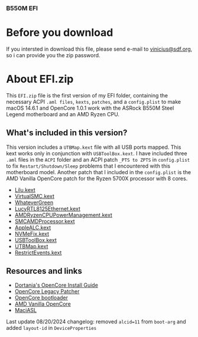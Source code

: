 ### B550M EFI

# Before you download

If you intersted in download this file, please send e-mail to vinicius@sdf.org, so i can provide you the zip password.

# About EFI.zip

This `EFI.zip` file is the first version of my EFI folder, containing the necessary ACPI `.aml files`, `kexts`, `patches`, and a `config.plist` to make macOS 14.6.1 and OpenCore 1.0.1 work with the ASRock B550M Steel Legend motherboard and an AMD Ryzen CPU.

## What's included in this version?

This version includes a `UTBMap.kext` file with all USB ports mapped. This kext works only in conjunction with `USBToolBox.kext`.
I have included three `.aml` files in the `ACPI` folder and an ACPI patch `_PTS to ZPTS` in `config.plist` to fix `Restart/Shutdown/Sleep` problems that I encountered with this motherboard model.
Another patch that I included in the `config.plist` is the AMD Vanilla OpenCore patch for the Ryzen 5700X processor with 8 cores.

- [Lilu.kext](https://github.com/acidanthera/Lilu)
- [VirtualSMC.kext](https://github.com/acidanthera/VirtualSMC/releases)
- [WhateverGreen](https://github.com/acidanthera/WhateverGreen/releases)
- [LucyRTL8125Ethernet.kext](https://github.com/Mieze/LucyRTL8125Ethernet)
- [AMDRyzenCPUPowerManagement.kext](https://github.com/trulyspinach/SMCAMDProcessor)
- [SMCAMDProcessor.kext](https://github.com/trulyspinach/SMCAMDProcessor)
- [AppleALC.kext](https://github.com/acidanthera/AppleALC)
- [NVMeFix.kext](https://github.com/acidanthera/NVMeFix)
- [USBToolBox.kext](https://github.com/USBToolBox/tool)
- [UTBMap.kext](https://github.com/USBToolBox/tool)
- [RestrictEvents.kext](https://github.com/acidanthera/RestrictEvents)

## Resources and links

- [Dortania's OpenCore Install Guide](https://dortania.github.io/OpenCore-Install-Guide/)
- [OpenCore Legacy Patcher](https://dortania.github.io/OpenCore-Legacy-Patcher/)
- [OpenCore bootloader](https://github.com/acidanthera/OpenCorePkg)
- [AMD Vanilla OpenCore](https://github.com/AMD-OSX/AMD_Vanilla)
- [MaciASL](https://github.com/acidanthera/MaciASL)

Last update 08/20/2024
changelog: removed `alcid=11` from `boot-arg` and added `layout-id` in `DeviceProperties`
